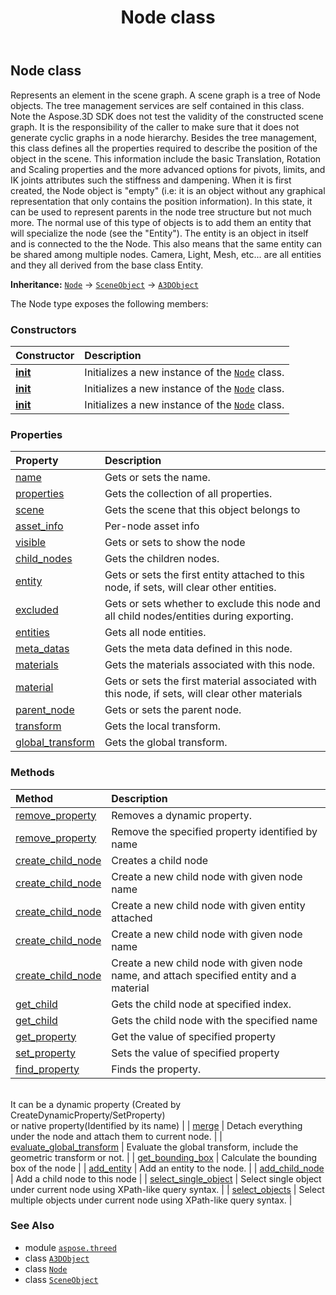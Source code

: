 ﻿---
title: Node class
second_title: Aspose.3D for Python via .NET API References
description: 
type: docs
weight: 160
url: /aspose.threed/node/
is_root: false
---

## Node class

Represents an element in the scene graph.
A scene graph is a tree of Node objects. The tree management services are self contained in this class.
Note the Aspose.3D SDK does not test the validity of the constructed scene graph. It is the responsibility of the caller to make sure that it does not generate cyclic graphs in a node hierarchy.
Besides the tree management, this class defines all the properties required to describe the position of the object in the scene. This information include the basic Translation, Rotation and Scaling properties and the more advanced options for pivots, limits, and IK joints attributes such the stiffness and dampening.
When it is first created, the Node object is "empty" (i.e: it is an object without any graphical representation that only contains the position information). In this state, it can be used to represent parents in the node tree structure but not much more. The normal use of this type of objects is to add them an entity that will specialize the node (see the "Entity").
The entity is an object in itself and is connected to the the Node. This also means that the same entity can be shared among multiple nodes. Camera, Light, Mesh, etc... are all entities and they all derived from the base class Entity.



**Inheritance:** [`Node`](/3d/python-net/aspose.threed/node) → 
[`SceneObject`](/3d/python-net/aspose.threed/sceneobject) → 
[`A3DObject`](/3d/python-net/aspose.threed/a3dobject)



The Node type exposes the following members:

### Constructors
| Constructor | Description |
| :- | :- |
| [__init__](/3d/python-net/aspose.threed/node/__init__/#) | Initializes a new instance of the [`Node`](/3d/python-net/aspose.threed/node) class. |
| [__init__](/3d/python-net/aspose.threed/node/__init__/#str-aspose.threed.Entity) | Initializes a new instance of the [`Node`](/3d/python-net/aspose.threed/node) class. |
| [__init__](/3d/python-net/aspose.threed/node/__init__/#str) | Initializes a new instance of the [`Node`](/3d/python-net/aspose.threed/node) class. |


### Properties
| Property | Description |
| :- | :- |
| [name](/3d/python-net/aspose.threed/node/name) | Gets or sets the name. |
| [properties](/3d/python-net/aspose.threed/node/properties) | Gets the collection of all properties. |
| [scene](/3d/python-net/aspose.threed/node/scene) | Gets the scene that this object belongs to |
| [asset_info](/3d/python-net/aspose.threed/node/asset_info) | Per-node asset info |
| [visible](/3d/python-net/aspose.threed/node/visible) | Gets or sets to show the node |
| [child_nodes](/3d/python-net/aspose.threed/node/child_nodes) | Gets the children nodes. |
| [entity](/3d/python-net/aspose.threed/node/entity) | Gets or sets the first entity attached to this node, if sets, will clear other entities. |
| [excluded](/3d/python-net/aspose.threed/node/excluded) | Gets or sets whether to exclude this node and all child nodes/entities during exporting. |
| [entities](/3d/python-net/aspose.threed/node/entities) | Gets all node entities. |
| [meta_datas](/3d/python-net/aspose.threed/node/meta_datas) | Gets the meta data defined in this node. |
| [materials](/3d/python-net/aspose.threed/node/materials) | Gets the materials associated with this node. |
| [material](/3d/python-net/aspose.threed/node/material) | Gets or sets the first material associated with this node, if sets, will clear other materials |
| [parent_node](/3d/python-net/aspose.threed/node/parent_node) | Gets or sets the parent node. |
| [transform](/3d/python-net/aspose.threed/node/transform) | Gets the local transform. |
| [global_transform](/3d/python-net/aspose.threed/node/global_transform) | Gets the global transform. |


### Methods
| Method | Description |
| :- | :- |
| [remove_property](/3d/python-net/aspose.threed/node/remove_property/#aspose.threed.Property) | Removes a dynamic property. |
| [remove_property](/3d/python-net/aspose.threed/node/remove_property/#str) | Remove the specified property identified by name |
| [create_child_node](/3d/python-net/aspose.threed/node/create_child_node/#) | Creates a child node |
| [create_child_node](/3d/python-net/aspose.threed/node/create_child_node/#str) | Create a new child node with given node name |
| [create_child_node](/3d/python-net/aspose.threed/node/create_child_node/#aspose.threed.Entity) | Create a new child node with given entity attached |
| [create_child_node](/3d/python-net/aspose.threed/node/create_child_node/#str-aspose.threed.Entity) | Create a new child node with given node name |
| [create_child_node](/3d/python-net/aspose.threed/node/create_child_node/#str-aspose.threed.Entity-aspose.threed.shading.Material) | Create a new child node with given node name, and attach specified entity and a material |
| [get_child](/3d/python-net/aspose.threed/node/get_child/#int) | Gets the child node at specified index. |
| [get_child](/3d/python-net/aspose.threed/node/get_child/#str) | Gets the child node with the specified name |
| [get_property](/3d/python-net/aspose.threed/node/get_property/#str) | Get the value of specified property |
| [set_property](/3d/python-net/aspose.threed/node/set_property/#str-any) | Sets the value of specified property |
| [find_property](/3d/python-net/aspose.threed/node/find_property/#str) | Finds the property.<br/>It can be a dynamic property (Created by CreateDynamicProperty/SetProperty) <br/>or native property(Identified by its name) |
| [merge](/3d/python-net/aspose.threed/node/merge/#aspose.threed.Node) | Detach everything under the node and attach them to current node. |
| [evaluate_global_transform](/3d/python-net/aspose.threed/node/evaluate_global_transform/#bool) | Evaluate the global transform, include the geometric transform or not. |
| [get_bounding_box](/3d/python-net/aspose.threed/node/get_bounding_box/#) | Calculate the bounding box of the node |
| [add_entity](/3d/python-net/aspose.threed/node/add_entity/#aspose.threed.Entity) | Add an entity to the node. |
| [add_child_node](/3d/python-net/aspose.threed/node/add_child_node/#aspose.threed.Node) | Add a child node to this node |
| [select_single_object](/3d/python-net/aspose.threed/node/select_single_object/#str) | Select single object under current node using XPath-like query syntax. |
| [select_objects](/3d/python-net/aspose.threed/node/select_objects/#str) | Select multiple objects under current node using XPath-like query syntax. |



### See Also
* module [`aspose.threed`](..)
* class [`A3DObject`](/3d/python-net/aspose.threed/a3dobject)
* class [`Node`](/3d/python-net/aspose.threed/node)
* class [`SceneObject`](/3d/python-net/aspose.threed/sceneobject)
